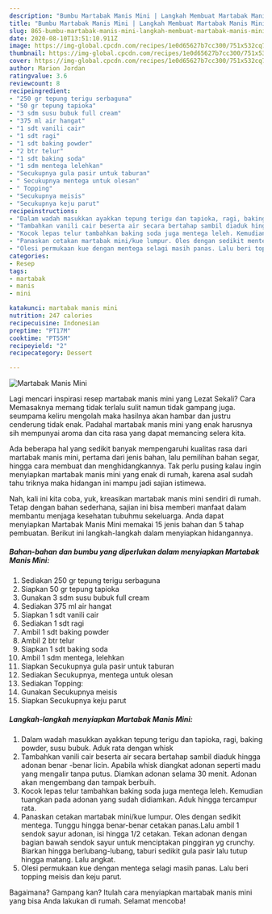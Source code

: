 ```yaml
---
description: "Bumbu Martabak Manis Mini | Langkah Membuat Martabak Manis Mini Yang Menggugah Selera"
title: "Bumbu Martabak Manis Mini | Langkah Membuat Martabak Manis Mini Yang Menggugah Selera"
slug: 865-bumbu-martabak-manis-mini-langkah-membuat-martabak-manis-mini-yang-menggugah-selera
date: 2020-08-10T13:51:10.911Z
image: https://img-global.cpcdn.com/recipes/1e0d65627b7cc300/751x532cq70/martabak-manis-mini-foto-resep-utama.jpg
thumbnail: https://img-global.cpcdn.com/recipes/1e0d65627b7cc300/751x532cq70/martabak-manis-mini-foto-resep-utama.jpg
cover: https://img-global.cpcdn.com/recipes/1e0d65627b7cc300/751x532cq70/martabak-manis-mini-foto-resep-utama.jpg
author: Marion Jordan
ratingvalue: 3.6
reviewcount: 8
recipeingredient:
- "250 gr tepung terigu serbaguna"
- "50 gr tepung tapioka"
- "3 sdm susu bubuk full cream"
- "375 ml air hangat"
- "1 sdt vanili cair"
- "1 sdt ragi"
- "1 sdt baking powder"
- "2 btr telur"
- "1 sdt baking soda"
- "1 sdm mentega lelehkan"
- "Secukupnya gula pasir untuk taburan"
- " Secukupnya mentega untuk olesan"
- " Topping"
- "Secukupnya meisis"
- "Secukupnya keju parut"
recipeinstructions:
- "Dalam wadah masukkan ayakkan tepung terigu dan tapioka, ragi, baking powder, susu bubuk. Aduk rata dengan whisk"
- "Tambahkan vanili cair beserta air secara bertahap sambil diaduk hingga adonan benar -benar licin. Apabila whisk diangkat adonan seperti madu yang mengalir tanpa putus. Diamkan adonan selama 30 menit. Adonan akan mengembang dan tampak berbuih."
- "Kocok lepas telur tambahkan baking soda juga mentega leleh. Kemudian tuangkan pada adonan yang sudah didiamkan. Aduk hingga tercampur rata."
- "Panaskan cetakan martabak mini/kue lumpur. Oles dengan sedikit mentega. Tunggu hingga benar-benar cetakan panas.Lalu ambil 1 sendok sayur adonan, isi hingga 1/2 cetakan. Tekan adonan dengan bagian bawah sendok sayur untuk menciptakan pinggiran yg crunchy. Biarkan hingga berlubang-lubang, taburi sedikit gula pasir lalu tutup hingga matang. Lalu angkat."
- "Olesi permukaan kue dengan mentega selagi masih panas. Lalu beri topping meisis dan keju parut."
categories:
- Resep
tags:
- martabak
- manis
- mini

katakunci: martabak manis mini 
nutrition: 247 calories
recipecuisine: Indonesian
preptime: "PT17M"
cooktime: "PT55M"
recipeyield: "2"
recipecategory: Dessert

---
```



![Martabak Manis Mini](https://img-global.cpcdn.com/recipes/1e0d65627b7cc300/751x532cq70/martabak-manis-mini-foto-resep-utama.jpg)

Lagi mencari inspirasi resep martabak manis mini yang Lezat Sekali? Cara Memasaknya memang tidak terlalu sulit namun tidak gampang juga. seumpama keliru mengolah maka hasilnya akan hambar dan justru cenderung tidak enak. Padahal martabak manis mini yang enak harusnya sih mempunyai aroma dan cita rasa yang dapat memancing selera kita.

Ada beberapa hal yang sedikit banyak mempengaruhi kualitas rasa dari martabak manis mini, pertama dari jenis bahan, lalu pemilihan bahan segar, hingga cara membuat dan menghidangkannya. Tak perlu pusing kalau ingin menyiapkan martabak manis mini yang enak di rumah, karena asal sudah tahu triknya maka hidangan ini mampu jadi sajian istimewa.




Nah, kali ini kita coba, yuk, kreasikan martabak manis mini sendiri di rumah. Tetap dengan bahan sederhana, sajian ini bisa memberi manfaat dalam membantu menjaga kesehatan tubuhmu sekeluarga. Anda dapat menyiapkan Martabak Manis Mini memakai 15 jenis bahan dan 5 tahap pembuatan. Berikut ini langkah-langkah dalam menyiapkan hidangannya.

<!--inarticleads1-->

##### Bahan-bahan dan bumbu yang diperlukan dalam menyiapkan Martabak Manis Mini:

1. Sediakan 250 gr tepung terigu serbaguna
1. Siapkan 50 gr tepung tapioka
1. Gunakan 3 sdm susu bubuk full cream
1. Sediakan 375 ml air hangat
1. Siapkan 1 sdt vanili cair
1. Sediakan 1 sdt ragi
1. Ambil 1 sdt baking powder
1. Ambil 2 btr telur
1. Siapkan 1 sdt baking soda
1. Ambil 1 sdm mentega, lelehkan
1. Siapkan Secukupnya gula pasir untuk taburan
1. Sediakan  Secukupnya, mentega untuk olesan
1. Sediakan  Topping:
1. Gunakan Secukupnya meisis
1. Siapkan Secukupnya keju parut




<!--inarticleads2-->

##### Langkah-langkah menyiapkan Martabak Manis Mini:

1. Dalam wadah masukkan ayakkan tepung terigu dan tapioka, ragi, baking powder, susu bubuk. Aduk rata dengan whisk
1. Tambahkan vanili cair beserta air secara bertahap sambil diaduk hingga adonan benar -benar licin. Apabila whisk diangkat adonan seperti madu yang mengalir tanpa putus. Diamkan adonan selama 30 menit. Adonan akan mengembang dan tampak berbuih.
1. Kocok lepas telur tambahkan baking soda juga mentega leleh. Kemudian tuangkan pada adonan yang sudah didiamkan. Aduk hingga tercampur rata.
1. Panaskan cetakan martabak mini/kue lumpur. Oles dengan sedikit mentega. Tunggu hingga benar-benar cetakan panas.Lalu ambil 1 sendok sayur adonan, isi hingga 1/2 cetakan. Tekan adonan dengan bagian bawah sendok sayur untuk menciptakan pinggiran yg crunchy. Biarkan hingga berlubang-lubang, taburi sedikit gula pasir lalu tutup hingga matang. Lalu angkat.
1. Olesi permukaan kue dengan mentega selagi masih panas. Lalu beri topping meisis dan keju parut.




Bagaimana? Gampang kan? Itulah cara menyiapkan martabak manis mini yang bisa Anda lakukan di rumah. Selamat mencoba!
